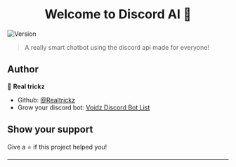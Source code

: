 <h1 align="center">Welcome to Discord AI 👋</h1>
<p>
  <img alt="Version" src="https://img.shields.io/badge/version-1.0.0-blue.svg?cacheSeconds=2592000" />
</p>

> A really smart chatbot using the discord api made for everyone!

## Author

👤 **Real trickz**

* Github: [@Realtrickz](https://github.com/Realtrickz)
* Grow your discord bot: [Voidz Discord Bot List](https://bots.voidz.ga)

## Show your support

Give a ⭐ if this project helped you!

***

